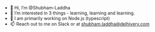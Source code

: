 - 👋 Hi, I’m @Shubham-Laddha
- 👀 I’m interested in 3 things - learning, learning and learning.
- 🌱 I am primarily working on Node.js (typescript)
- 📫 Reach out to me on Slack or at shubham.laddha@delhivery.com

<!---
Shubham-Laddha/Shubham-Laddha is a ✨ special ✨ repository because its `README.md` (this file) appears on your GitHub profile.
You can click the Preview link to take a look at your changes.
--->
